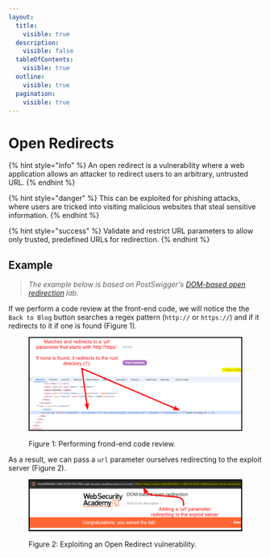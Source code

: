 ```yaml
---
layout:
  title:
    visible: true
  description:
    visible: false
  tableOfContents:
    visible: true
  outline:
    visible: true
  pagination:
    visible: true
---
```


# Open Redirects

{% hint style="info" %}
An open redirect is a vulnerability where a web application allows an attacker to redirect users to an arbitrary, untrusted URL.
{% endhint %}

{% hint style="danger" %}
This can be exploited for phishing attacks, where users are tricked into visiting malicious websites that steal sensitive information.
{% endhint %}

{% hint style="success" %}
Validate and restrict URL parameters to allow only trusted, predefined URLs for redirection.
{% endhint %}

## Example

> _The example below is based on PostSwigger's_ [_DOM-based open redirection_](https://portswigger.net/web-security/dom-based/open-redirection/lab-dom-open-redirection) _lab._

If we perform a code review at the front-end code, we will notice the the `Back to Blog` button searches a regex pattern (`http://` or `https://`) and if it redirects to it if one is found (Figure 1).

<figure><img src="../.gitbook/assets/web_open_redirect.png" alt=""><figcaption><p>Figure 1: Performing frond-end code review.</p></figcaption></figure>

As a result, we can pass a `url` parameter ourselves redirecting to the exploit server (Figure 2).

<figure><img src="../.gitbook/assets/web_open_redirect_2.png" alt=""><figcaption><p>Figure 2: Exploiting an Open Redirect vulnerability.</p></figcaption></figure>
